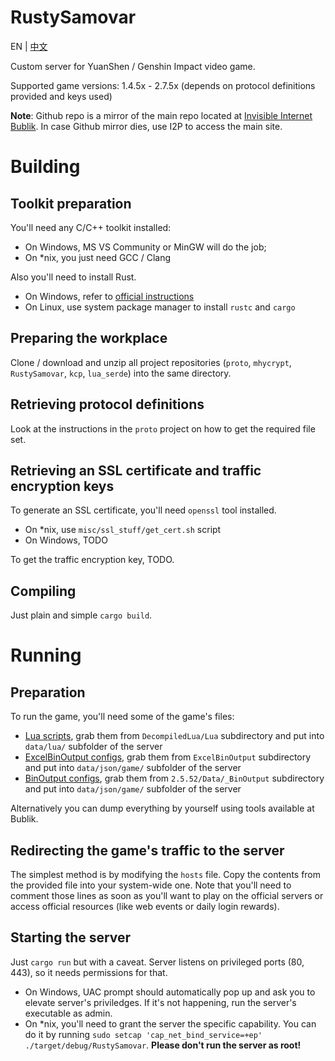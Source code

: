 RustySamovar
===============================

EN | [中文](README_CN.md)

Custom server for YuanShen / Genshin Impact video game.

Supported game versions: 1.4.5x - 2.7.5x (depends on protocol definitions provided and keys used)

**Note**: Github repo is a mirror of the main repo located at [Invisible Internet Bublik](http://bublik.i2p). 
In case Github mirror dies, use I2P to access the main site.

# Building

## Toolkit preparation

You'll need any C/C++ toolkit installed:

- On Windows, MS VS Community or MinGW will do the job;
- On *nix, you just need GCC / Clang

Also you'll need to install Rust.

- On Windows, refer to [official instructions](https://www.rust-lang.org/tools/install)
- On Linux, use system package manager to install `rustc` and `cargo`

## Preparing the workplace

Clone / download and unzip all project repositories (`proto`, `mhycrypt`, `RustySamovar`, `kcp`, `lua_serde`) into the same directory.

## Retrieving protocol definitions

Look at the instructions in the `proto` project on how to get the required file set.

## Retrieving an SSL certificate and traffic encryption keys

To generate an SSL certificate, you'll need `openssl` tool installed.

- On *nix, use `misc/ssl_stuff/get_cert.sh` script
- On Windows, TODO

To get the traffic encryption key, TODO.

## Compiling

Just plain and simple `cargo build`.

# Running

## Preparation

To run the game, you'll need some of the game's files:

- [Lua scripts](https://github.com/14eyes/YSLua), grab them from `DecompiledLua/Lua` subdirectory and put into `data/lua/` subfolder of
  the server
- [ExcelBinOutput configs](https://github.com/Dimbreath/GenshinData), grab them from `ExcelBinOutput` subdirectory and put into
  `data/json/game/` subfolder of the server
- [BinOutput configs](https://github.com/radioegor146/gi-bin-output), grab them from `2.5.52/Data/_BinOutput` subdirectory and put into
  `data/json/game/` subfolder of the server

Alternatively you can dump everything by yourself using tools available at Bublik.

## Redirecting the game's traffic to the server

The simplest method is by modifying the `hosts` file. Copy the contents from the provided file into your system-wide one. 
Note that you'll need to comment those lines as soon as you'll want to play on the official servers or access official 
resources (like web events or daily login rewards).

## Starting the server

Just `cargo run` but with a caveat. Server listens on privileged ports (80, 443), so it needs permissions for that.

- On Windows, UAC prompt should automatically pop up and ask you to elevate server's priviledges. If it's not happening, run the server's
  executable as admin.
- On *nix, you'll need to grant the server the specific capability. You can do it by running `sudo setcap 'cap_net_bind_service=+ep' ./target/debug/RustySamovar`. **Please don't run the server as root!**

